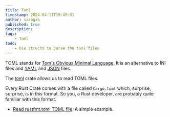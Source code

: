 ```yaml
---
title: Toml
timestamp: 2024-04-11T19:45:01
author: szabgab
published: true
description:
tags:
    - Toml
todo:
    - Use structs to parse the toml files
---
```


TOML stands for [Tom's Obvious Minimal Language](https://toml.io/en/). It is an alternative to INI files and [YAML](/yaml) and [JSON](/json) files.

The [toml](https://crates.io/crates/toml) crate allows us to read TOML files.

Every Rust Crate comes with a file called `Cargo.toml` which, surprise, surprise, is in this format. So you, a Rust developer, are probably quite familiar with this format.


* [Read rustfmt.toml TOML file](/read-rustfmt-toml). A simple example.


